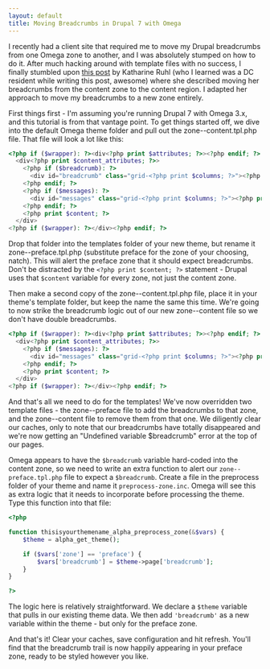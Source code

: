 ```yaml
---
layout: default
title: Moving Breadcrumbs in Drupal 7 with Omega
---
```


I recently had a client site that required me to move my Drupal breadcrumbs from one Omega zone to another, and I was absolutely stumped on how to do it. After much hacking around with template files with no success, I finally stumbled upon [this post]("http://www.webbykat.com/2012/09/moving-breadcrumbs-zone-content-region-content-omega-drupal-7") by Katharine Ruhl (who I learned was a DC resident while writing this post, awesome) where she described moving her breadcrumbs from the content zone to the content region. I adapted her approach to move my breadcrumbs to a new zone entirely. 

First things first - I'm assuming you're running Drupal 7 with Omega 3.x, and this tutorial is from that vantage point. To get things started off, we dive into the default Omega theme folder and pull out the zone--content.tpl.php file. That file will look a lot like this:

```php
<?php if ($wrapper): ?><div<?php print $attributes; ?>><?php endif; ?>  
  <div<?php print $content_attributes; ?>>    
    <?php if ($breadcrumb): ?>
      <div id="breadcrumb" class="grid-<?php print $columns; ?>"><?php print $breadcrumb; ?></div>
    <?php endif; ?>    
    <?php if ($messages): ?>
      <div id="messages" class="grid-<?php print $columns; ?>"><?php print $messages; ?></div>
    <?php endif; ?>
    <?php print $content; ?>
  </div>
<?php if ($wrapper): ?></div><?php endif; ?>
```

Drop that folder into the templates folder of your new theme, but rename it zone--preface.tpl.php (substitute preface for the zone of your choosing, natch). This will alert the preface zone that it should expect breadcrumbs. Don't be distracted by the `<?php print $content; ?>` statement - Drupal uses that `$content` variable for every zone, not just the content zone. 

Then make a second copy of the zone--content.tpl.php file, place it in your theme's template folder, but keep the name the same this time. We're going to now strike the breadcrumb logic out of our new zone--content file so we don't have double breadcrumbs. 

```php
<?php if ($wrapper): ?><div<?php print $attributes; ?>><?php endif; ?>  
  <div<?php print $content_attributes; ?>>     
    <?php if ($messages): ?>
      <div id="messages" class="grid-<?php print $columns; ?>"><?php print $messages; ?></div>
    <?php endif; ?>
    <?php print $content; ?>
  </div>
<?php if ($wrapper): ?></div><?php endif; ?>
```

And that's all we need to do for the templates! We've now overridden two template files - the zone--preface file to add the breadcrumbs to that zone, and the zone--content file to remove them from that one. We diligently clear our caches, only to note that our breadcrumbs have totally disappeared and we're now getting an "Undefined variable $breadcrumb" error at the top of our pages. 

Omega appears to have the `$breadcrumb` variable hard-coded into the content zone, so we need to write an extra function to alert our `zone--preface.tpl.php` file to expect a `$breadcrumb`. Create a file in the preprocess folder of your theme and name it `preprocess-zone.inc`. Omega will see this as extra logic that it needs to incorporate before processing the theme. Type this function into that file:

```php
<?php

function thisisyourthemename_alpha_preprocess_zone(&$vars) {
	$theme = alpha_get_theme();

	if ($vars['zone'] == 'preface') {
		$vars['breadcrumb'] = $theme->page['breadcrumb'];
	}
}

?>
```

The logic here is relatively straightforward. We declare a `$theme` variable that pulls in our existing theme data. We then add `'breadcrumb'` as a new variable within the theme - but only for the preface zone. 

And that's it! Clear your caches, save configuration and hit refresh. You'll find that the breadcrumb trail is now happily appearing in your preface zone, ready to be styled however you like. 